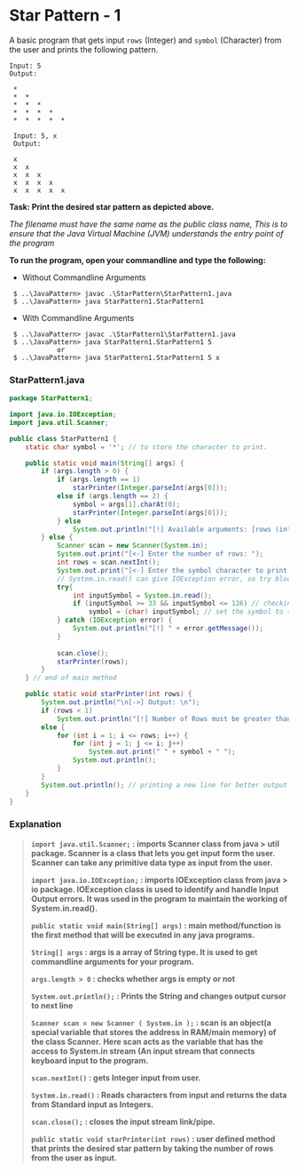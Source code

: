 # Star Pattern - 1

A basic program that gets input `rows` (Integer) and `symbol` (Character) from the user and prints the following pattern.

```shell
Input: 5
Output:
 
 * 
 *  * 
 *  *  * 
 *  *  *  * 
 *  *  *  *  *

 Input: 5, x
 Output:

 x
 x  x
 x  x  x
 x  x  x  x
 x  x  x  x  x

```
**Task: Print the desired star pattern as depicted above.**

*The filename must have the same name as the public class name, This is to ensure that the Java Virtual Machine (JVM) understands the entry point of the program*

**To run the program, open your commandline and type the following:**
* Without Commandline Arguments
```shell
 $ ..\JavaPattern> javac .\StarPattern\StarPattern1.java
 $ ..\JavaPattern> java StarPattern1.StarPattern1
```

* With Commandline Arguments
```shell
 $ ..\JavaPattern> javac .\StarPattern1\StarPattern1.java
 $ ..\JavaPattern> java StarPattern1.StarPattern1 5
            or
 $ ..\JavaPattern> java StarPattern1.StarPattern1 5 x
```

### StarPattern1.java
```java
package StarPattern1;

import java.io.IOException;
import java.util.Scanner;

public class StarPattern1 {
    static char symbol = '*'; // to store the character to print.

    public static void main(String[] args) {
        if (args.length > 0) {
            if (args.length == 1)
                starPrinter(Integer.parseInt(args[0]));
            else if (args.length == 2) {
                symbol = args[1].charAt(0);
                starPrinter(Integer.parseInt(args[0]));
            } else
                System.out.println("[!] Available arguments: [rows (integer)] [symbol (character)| optional] ");
        } else {
            Scanner scan = new Scanner(System.in);
            System.out.print("[<-] Enter the number of rows: ");
            int rows = scan.nextInt();
            System.out.print("[<-] Enter the symbol character to print (press enter to use default '*'): ");
            // System.in.read() can give IOException error, so try block is used here to counter the error
            try{
                int inputSymbol = System.in.read();
                if (inputSymbol >= 33 && inputSymbol <= 126) // checking for printable ascii characters
                    symbol = (char) inputSymbol; // set the symbol to the user input character
            } catch (IOException error) {
                System.out.println("[!] " + error.getMessage());
            }
            
            scan.close();                
            starPrinter(rows);
        }
    } // end of main method

    public static void starPrinter(int rows) {
        System.out.println("\n[->] Output: \n");
        if (rows < 1)
            System.out.println("[!] Number of Rows must be greater than 1.");
        else {
            for (int i = 1; i <= rows; i++) {
                for (int j = 1; j <= i; j++)
                    System.out.print(" " + symbol + " ");
                System.out.println();
            }
        }
        System.out.println(); // printing a new line for better output visibility.
    }
}

```

### Explanation
> **`import java.util.Scanner;` : imports Scanner class from java > util package. Scanner is a class that lets you get input form the user. Scanner can take any primitive data type as input from the user.**
>
> **`import java.io.IOException;` : imports IOException class from java > io package. IOException class is used to 
identify and handle Input Output errors. It was used in the program to maintain the working of System.in.read().**
>
> **`public static void main(String[] args)` : main method/function is the first method that will be executed in any java programs.**
>
> **`String[] args` : args is a array of String type. It is used to get commandline arguments for your program.**          
> 
> **`args.length > 0` : checks whether args is empty or not**
>
> **`System.out.println();` : Prints the String and changes output cursor to next line**
>
> **`Scanner scan = new Scanner ( System.in );` : scan is an object(a special variable that stores the address in RAM/main memory) of the class Scanner.** 
> **Here scan acts as the variable that has the access to System.in stream (An input stream that connects keyboard input to the program.**
>
> **`scan.nextInt()` : gets Integer input from user.**
>
> **`System.in.read()` : Reads characters from input and returns the data from Standard input as Integers.**
>
> **`scan.close();` : closes the input stream link/pipe.**
>
> **`public static void starPrinter(int rows)` : user defined method that prints the desired star pattern by taking 
the number of rows from the user as input.**